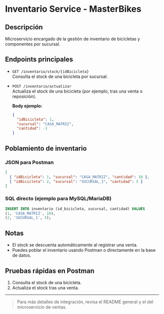 # Inventario Service - MasterBikes

## Descripción
Microservicio encargado de la gestión de inventario de bicicletas y componentes por sucursal.

## Endpoints principales

- `GET /inventario/stock/{idBicicleta}`  
  Consulta el stock de una bicicleta por sucursal.
- `POST /inventario/actualizar`  
  Actualiza el stock de una bicicleta (por ejemplo, tras una venta o reposición).
  
  **Body ejemplo:**
  ```json
  {
    "idBicicleta": 1,
    "sucursal": "CASA_MATRIZ",
    "cantidad": -1
  }
  ```

## Poblamiento de inventario

### JSON para Postman
```json
[
  { "idBicicleta": 1, "sucursal": "CASA_MATRIZ", "cantidad": 10 },
  { "idBicicleta": 2, "sucursal": "SUCURSAL_1", "cantidad": 5 }
]
```

### SQL directo (ejemplo para MySQL/MariaDB)
```sql
INSERT INTO inventario (id_bicicleta, sucursal, cantidad) VALUES
(1, 'CASA_MATRIZ', 10),
(2, 'SUCURSAL_1', 5);
```

## Notas
- El stock se descuenta automáticamente al registrar una venta.
- Puedes poblar el inventario usando Postman o directamente en la base de datos.

## Pruebas rápidas en Postman
1. Consulta el stock de una bicicleta.
2. Actualiza el stock tras una venta.

---

> Para más detalles de integración, revisa el README general y el del microservicio de ventas.
